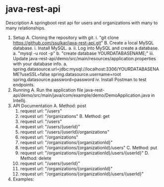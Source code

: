 # java-rest-api
Description
A springboot rest api for users and organizations with many to many relationships.

1. Setup
  A. Cloning the repository with git.
    i. "git clone https://github.com/ssulkar/java-rest-api.git"
  B. Create a local MySQL database.
    i. Install MySQL.
      a.
    ii. Log into MySQL and create a database.
      a. "mysql -u root -p"
      b. "create database YOURDATABASENAME;"
    iii. Update java-rest-api/demo/src/main/resources/application.properties with your database info.
      a. spring.datasource.url=jdbc:mysql://localhost:3306/YOURDATABASENAME?useSSL=false
         spring.datasource.username=root
         spring.datasource.password=password
    iv. Install Postman to test endpoints.
2. Running
  A. Run the application file java-rest-api/demo/src/main/java/com/example/demo/DemoApplication.java in Intellij.
3. API Documentation
  A. Method: post
    1. request url: "/users"
    2. request url: "/organizations"
  B. Method: get
    1. request url: "/users"
    2. request url: "/users/{userId}"
    3. request url: "/users/{userId}/organizations"
    4. request url: "/organizations"
    5. request url: "/organizations/{organizationId}"
    6. request url: "/organizations/{organizationId}/users"
  C. Method: put
    1. request url: "/organizations/{organizationId}/users/{userId}"
  D. Method: delete
    1. request url: "/users/{userId}"
    2. request url: "/organizations/{organizationId}"
    3. request url: "/organizations/{organizationId}/users/{userId}"
4. Examples:
